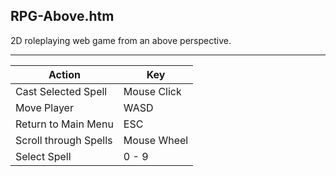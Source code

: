 RPG-Above.htm
-------------

2D roleplaying web game from an above perspective.

---

Action                | Key
----------------------|------------
Cast Selected Spell   | Mouse Click
Move Player           | WASD
Return to Main Menu   | ESC
Scroll through Spells | Mouse Wheel
Select Spell          | 0 - 9
